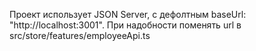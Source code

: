 Проект использует JSON Server, с дефолтным baseUrl: "http://localhost:3001". При надобности поменять url в src/store/features/employeeApi.ts
